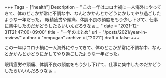 +++
Tags = ["health"]
Description = " この一年はコロナ禍に一人海外にやってきて、体のどこかが常に不調な中、なんとかかんとかどうにかしてやり過ごしたような一年だった。  眼精疲労や頭痛、体調不良の頻度をもう少し下げて、仕事に集中したのだかどうしたらいいんだろうなぁ… "
date = "2021-12-31T21:47:00+09:00"
title = "一年のまとめ"
url = "/posts/2021/year-in-review/"
author = "ompugao"
archive = ["2021"]
draft = false
+++

<body>
<p>この一年はコロナ禍に一人海外にやってきて、体のどこかが常に不調な中、なんとかかんとかどうにかしてやり過ごしたような一年だった。</p>

<p>眼精疲労や頭痛、体調不良の頻度をもう少し下げて、仕事に集中したのだかどうしたらいいんだろうなぁ…</p>
</body>
